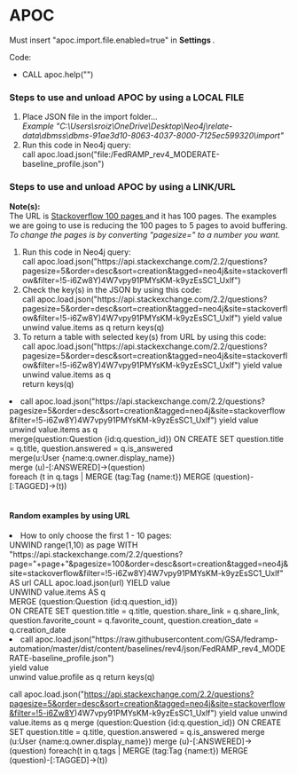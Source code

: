 <html>
  <h1>APOC</h1>
  <p>Must insert "apoc.import.file.enabled=true" in <b> Settings </b>. </p>
  <p>Code:
  <ul><li>CALL apoc.help("")</li></ul>
  </p>
  <h3>Steps to use and unload APOC by using a <b> LOCAL FILE </b> </h3>
  <ol><li>Place JSON file in the import folder...<br><i>Example "C:\Users\sroiz\OneDrive\Desktop\Neo4j\relate-data\dbmss\dbms-91ae3d10-8063-4037-8000-7125ec599320\import"</i></li>
  <li>Run this code in Neo4j query: <br> call apoc.load.json("file:/FedRAMP_rev4_MODERATE-baseline_profile.json")</li>
  </ol>
  <h3>Steps to use and unload APOC by using a <b> LINK/URL </b></h3>
  <p><b>Note(s): </b><br> The URL is <a href="https://api.stackexchange.com/2.2/questions?pagesize=100&order=desc&sort=creation&tagged=neo4j&site=stackoverflow&filter=!5-i6Zw8Y)4W7vpy91PMYsKM-k9yzEsSC1_Uxlf"> Stackoverflow 100 pages </a> and it has 100 pages. The examples we are going to use is reducing the 100 pages to 5 pages to avoid buffering. <i>To change the pages is by converting "pagesize=" to a number you want. </i> </p>
  <ol>
  <li>Run this code in Neo4j query: <br> call apoc.load.json("https://api.stackexchange.com/2.2/questions?pagesize=5&order=desc&sort=creation&tagged=neo4j&site=stackoverflow&filter=!5-i6Zw8Y)4W7vpy91PMYsKM-k9yzEsSC1_Uxlf")</li>
  
  <li>Check the key(s) in the JSON by using this code: <br> call apoc.load.json("https://api.stackexchange.com/2.2/questions?pagesize=5&order=desc&sort=creation&tagged=neo4j&site=stackoverflow&filter=!5-i6Zw8Y)4W7vpy91PMYsKM-k9yzEsSC1_Uxlf") yield value
unwind value.items as q
return keys(q)</li>
  <li>To return a table with selected key(s) from URL by using this code: <br> call apoc.load.json("https://api.stackexchange.com/2.2/questions?pagesize=5&order=desc&sort=creation&tagged=neo4j&site=stackoverflow&filter=!5-i6Zw8Y)4W7vpy91PMYsKM-k9yzEsSC1_Uxlf") yield value <br>
unwind value.items as q <br>
return keys(q)</li>
  </ol>
  <li>call apoc.load.json("https://api.stackexchange.com/2.2/questions?pagesize=5&order=desc&sort=creation&tagged=neo4j&site=stackoverflow&filter=!5-i6Zw8Y)4W7vpy91PMYsKM-k9yzEsSC1_Uxlf") yield value <br>
unwind value.items as q <br>
merge(question:Question {id:q.question_id}) ON CREATE SET question.title = q.title, question.answered = q.is_answered <br>
merge(u:User {name:q.owner.display_name}) <br>
merge (u)-[:ANSWERED]->(question) <br>
foreach (t in q.tags | MERGE (tag:Tag {name:t}) MERGE (question)-[:TAGGED]->(t))</li> <br>
  <h4>Random examples by using URL</h4>
  <li>How to only choose the first 1 - 10 pages: <br> UNWIND range(1,10) as page
WITH "https://api.stackexchange.com/2.2/questions?page="+page+"&pagesize=100&order=desc&sort=creation&tagged=neo4j&site=stackoverflow&filter=!5-i6Zw8Y)4W7vpy91PMYsKM-k9yzEsSC1_Uxlf" AS url
CALL apoc.load.json(url) YIELD value <br>
UNWIND value.items AS q <br>
MERGE (question:Question {id:q.question_id}) <br>
ON CREATE SET question.title = q.title, question.share_link = q.share_link, question.favorite_count = q.favorite_count, question.creation_date = q.creation_date <br></li>
<li>
  call apoc.load.json("https://raw.githubusercontent.com/GSA/fedramp-automation/master/dist/content/baselines/rev4/json/FedRAMP_rev4_MODERATE-baseline_profile.json") <br> yield value <br>
unwind value.profile as q return keys(q) <br>
</li>

</html>

call apoc.load.json("https://api.stackexchange.com/2.2/questions?pagesize=5&order=desc&sort=creation&tagged=neo4j&site=stackoverflow&filter=!5-i6Zw8Y)4W7vpy91PMYsKM-k9yzEsSC1_Uxlf") yield value
unwind value.items as q
merge (question:Question {id:q.question_id}) ON CREATE SET question.title = q.title, question.answered = q.is_answered
merge (u:User {name:q.owner.display_name})
merge (u)-[:ANSWERED]->(question)
foreach(t in q.tags | MERGE (tag:Tag {name:t}) MERGE (question)-[:TAGGED]->(t))

